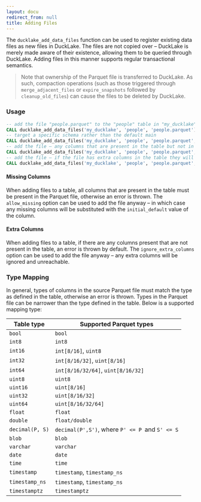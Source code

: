 ```yaml
---
layout: docu
redirect_from: null
title: Adding Files
---
```


The `ducklake_add_data_files` function can be used to register existing data files as new files in DuckLake.
The files are not copied over – DuckLake is merely made aware of their existence, allowing them to be queried through DuckLake.
Adding files in this manner supports regular transactional semantics.

> Note that ownership of the Parquet file is transferred to DuckLake. As such, compaction operations (such as those triggered through `merge_adjacent_files` or `expire_snapshots` followed by `cleanup_old_files`) can cause the files to be deleted by DuckLake.


### Usage

```sql
-- add the file "people.parquet" to the "people" table in "my_ducklake"
CALL ducklake_add_data_files('my_ducklake', 'people', 'people.parquet');
-- target a specific schema rather than the default main
CALL ducklake_add_data_files('my_ducklake', 'people', 'people.parquet', schema => 'some_schema');
-- add the file – any columns that are present in the table but not in the file will have their default values used when reading
CALL ducklake_add_data_files('my_ducklake', 'people', 'people.parquet', allow_missing => true);
-- add the file – if the file has extra columns in the table they will be ignored (they will not be queryable through DuckLake)
CALL ducklake_add_data_files('my_ducklake', 'people', 'people.parquet', ignore_extra_columns => true);
```

#### Missing Columns

When adding files to a table, all columns that are present in the table must be present in the Parquet file, otherwise an error is thrown.
The `allow_missing` option can be used to add the file anyway – in which case any missing columns will be substituted with the `initial_default` value of the column.

#### Extra Columns

When adding files to a table, if there are any columns present that are not present in the table, an error is thrown by default.
The `ignore_extra_columns` option can be used to add the file anyway – any extra columns will be ignored and unreachable.

### Type Mapping

In general, types of columns in the source Parquet file must match the type as defined in the table, otherwise an error is thrown. Types in the Parquet file can be narrower than the type defined in the table. Below is a supported mapping type:

| Table type      | Supported Parquet types                         |
| --------------- | ----------------------------------------------- |
| `bool`          | `bool`                                          |
| `int8`          | `int8`                                          |
| `int16`         | `int[8/16]`, `uint8`                            |
| `int32`         | `int[8/16/32]`, `uint[8/16]`                    |
| `int64`         | `int[8/16/32/64]`, `uint[8/16/32]`              |
| `uint8`         | `uint8`                                         |
| `uint16`        | `uint[8/16]`                                    |
| `uint32`        | `uint[8/16/32]`                                 |
| `uint64`        | `uint[8/16/32/64]`                              |
| `float`         | `float`                                         |
| `double`        | `float/double`                                  |
| `decimal(P, S)` | `decimal(P',S')`, where `P' <= P `and `S' <= S` |
| `blob`          | `blob`                                          |
| `varchar`       | `varchar`                                       |
| `date`          | `date`                                          |
| `time`          | `time`                                          |
| `timestamp`     | `timestamp`, `timestamp_ns`                     |
| `timestamp_ns`  | `timestamp`, `timestamp_ns`                     |
| `timestamptz`   | `timestamptz`                                   |
